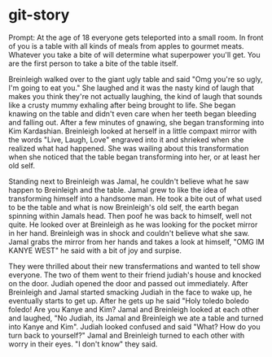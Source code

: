 # git-story

Prompt: At the age of 18 everyone gets teleported into a small room. In front of you is a table with all kinds of meals from apples to gourmet meats. 
Whatever you take a bite of will determine what superpower you'll get. You are the first person to take a bite of the table itself.

Breinleigh walked over to the giant ugly table and said "Omg you're so ugly, I'm going to eat you." She laughed and it was the nasty kind of laugh that makes you think they're not actually laughing, the kind of laugh that sounds like a crusty mummy exhaling after being brought to life. She began knawing on the table and didn't even care when her teeth began bleeding and falling out. After a few minutes of gnawing, she began transforming into Kim Kardashian. Breinleigh looked at herself in a little compaxt mirror with the words "Live, Laugh, Love" engraved into it and shrieked when she realized what had happened. She was wailing about this transformation when she noticed that the table began transforming into her, or at least her old self.

Standing next to Breinleigh was Jamal, he couldn't believe what he saw happen to Breinleigh and the table. Jamal grew to like the idea of transforming himself into a handsome man. He took a bite out of what used to be the table and what is now Breinleigh's old self, the earth began spinning within Jamals head. Then poof he was back to himself, well not quite. He looked over at Breinleigh as he was looking for the pocket mirror in her hand. Breinleigh was in shock and couldn't believe what she saw. Jamal grabs the mirror from her hands and takes a look at himself, "OMG IM KANYE WEST" he said with a bit of joy and surpise. 

They were thrilled about their new transfermations and wanted to tell show everyone. The two of them went to their friend judiah's house and knocked on the door. Judiah opened the door and passed out immediately. After Breinleigh and Jamal started smacking Judiah in the face to wake up, he eventually starts to get up. After he gets up he said "Holy toledo boledo foledo! Are you Kanye and Kim? Jamal and Breinleigh looked at each other and laughed, "No Judiah, its Jamal and Breinleigh we ate a table and turned into Kanye and Kim". Judiah looked confused and said "What? How do you turn back to yourself?" Jamal and Breinleigh turned to each other with worry in their eyes. "I don't know" they said. 
